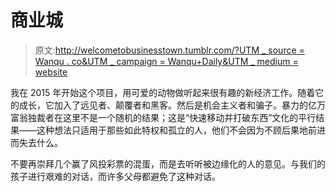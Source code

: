# 商业城

> 原文:[http://welcometobusinesstown.tumblr.com/?UTM _ source = Wanqu . co&UTM _ campaign = Wanqu+Daily&UTM _ medium = website](http://welcometobusinesstown.tumblr.com/?utm_source=wanqu.co&utm_campaign=Wanqu+Daily&utm_medium=website)

我在 2015 年开始这个项目，用可爱的动物做听起来很有趣的新经济工作。随着它的成长，它加入了远见者、颠覆者和黑客。然后是机会主义者和骗子。暴力的亿万富翁独裁者在这里不是一个随机的结果；这是“快速移动并打破东西”文化的平行结果——这种想法只适用于那些如此特权和孤立的人，他们不会因为不顾后果地前进而失去什么。

不要再崇拜几个赢了风投彩票的混蛋，而是去听听被边缘化的人的意见。与我们的孩子进行艰难的对话，而许多父母都避免了这种对话。